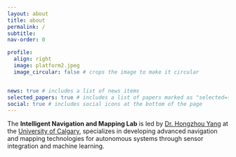```yaml
---
layout: about
title: about
permalink: /
subtitle: 
nav-order: 0

profile:
  align: right
  image: platform2.jpeg
  image_circular: false # crops the image to make it circular


news: true # includes a list of news items
selected_papers: true # includes a list of papers marked as "selected={true}"
social: true # includes social icons at the bottom of the page
---
```



The **Intelligent Navigation and Mapping Lab**
is led by [Dr. Hongzhou Yang](https://profiles.ucalgary.ca/hongzhou-yang) at the [University of Calgary](https://www.ucalgary.ca/), specializes in developing advanced navigation and mapping technologies for autonomous systems through sensor integration and machine learning.
